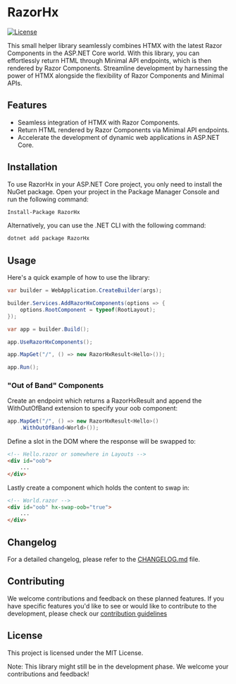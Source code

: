 # RazorHx

[![License](https://img.shields.io/badge/License-MIT-blue.svg)](LICENSE)

This small helper library seamlessly combines HTMX with the latest Razor Components in the ASP.NET Core world. With this library, you can effortlessly return HTML through Minimal API endpoints, which is then rendered by Razor Components. Streamline development by harnessing the power of HTMX alongside the flexibility of Razor Components and Minimal APIs.

## Features

- Seamless integration of HTMX with Razor Components.
- Return HTML rendered by Razor Components via Minimal API endpoints.
- Accelerate the development of dynamic web applications in ASP.NET Core.

## Installation

To use RazorHx in your ASP.NET Core project, you only need to install the NuGet package. Open your project in the Package Manager Console and run the following command:
```bash
Install-Package RazorHx
```

Alternatively, you can use the .NET CLI with the following command:
```bash
dotnet add package RazorHx
```

## Usage

Here's a quick example of how to use the library:

```csharp
var builder = WebApplication.CreateBuilder(args);

builder.Services.AddRazorHxComponents(options => {
    options.RootComponent = typeof(RootLayout);
});

var app = builder.Build();

app.UseRazorHxComponents();

app.MapGet("/", () => new RazorHxResult<Hello>());

app.Run();
```

### "Out of Band" Components

Create an endpoint which returns a RazorHxResult and append the WithOutOfBand extension to specify your oob component:
```csharp
app.MapGet("/", () => new RazorHxResult<Hello>()
    .WithOutOfBand<World>());
```

Define a slot in the DOM where the response will be swapped to: 
```html
<!-- Hello.razor or somewhere in Layouts -->
<div id="oob">
    ...
</div>
```

Lastly create a component which holds the content to swap in:

```html
<!-- World.razor -->
<div id="oob" hx-swap-oob="true">
    ...
</div>
```

## Changelog

For a detailed changelog, please refer to the [CHANGELOG.md](CHANGELOG.md) file.

## Contributing

We welcome contributions and feedback on these planned features. If you have specific features you'd like to see or would like to contribute to the development, please check our [contribution guidelines](CONTRIBUTING.md)

## License

This project is licensed under the MIT License.

Note: This library might still be in the development phase. We welcome your contributions and feedback!
